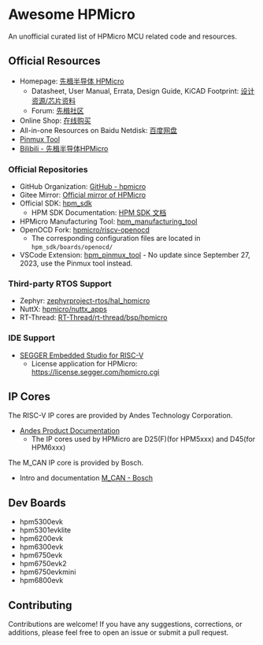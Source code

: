 # Awesome HPMicro

An unofficial curated list of HPMicro MCU related code and resources.

## Official Resources

- Homepage: [先楫半导体 HPMicro](https://www.hpmicro.com/)
  - Datasheet, User Manual, Errata, Design Guide, KiCAD Footprint: [设计资源/芯片资料](https://www.hpmicro.com/resources/resources.html)
  - Forum: [先楫社区](https://www.hpmicro.com/support/forumpark.html)
- Online Shop: [在线购买](https://www.hpmicro.com/support/shop.html)
- All-in-one Resources on Baidu Netdisk: [百度网盘](https://pan.baidu.com/s/1RaYHOD7xk7fnotmgLpoAlA?pwd=xk2n)
- [Pinmux Tool](https://tools.hpmicro.com/pinmux)
- [Bilibili - 先楫半导体HPMicro](https://space.bilibili.com/1306310554)

### Official Repositories

- GitHub Organization: [GitHub - hpmicro](https://github.com/hpmicro)
- Gitee Mirror: [Official mirror of HPMicro](https://gitee.com/hpmicro)
- Official SDK: [hpm_sdk](https://github.com/hpmicro/hpm_sdk)
  - HPM SDK Documentation: [HPM SDK 文档](https://hpm-sdk.readthedocs.io/zh-cn/latest/)
- HPMicro Manufacturing Tool: [hpm_manufacturing_tool](https://github.com/hpmicro/hpm_manufacturing_tool)
- OpenOCD Fork: [hpmicro/riscv-openocd](https://github.com/hpmicro/riscv-openocd)
  - The corresponding configuration files are located in `hpm_sdk/boards/openocd/`
- VSCode Extension: [hpm_pinmux_tool](https://github.com/hpmicro/hpm_pinmux_tool) - No update since September 27, 2023, use the Pinmux tool instead.

### Third-party RTOS Support

- Zephyr: [zephyrproject-rtos/hal_hpmicro](https://github.com/zephyrproject-rtos/hal_hpmicro)
- NuttX: [hpmicro/nuttx_apps](https://github.com/hpmicro/nuttx_apps)
- RT-Thread: [RT-Thread/rt-thread/bsp/hpmicro](https://github.com/RT-Thread/rt-thread/tree/master/bsp/hpmicro)

### IDE Support

- [SEGGER Embedded Studio for RISC-V](https://www.segger.com/downloads/embedded-studio/#ESforRISCV)
  - License application for HPMicro: <https://license.segger.com/hpmicro.cgi>

## IP Cores

The RISC-V IP cores are provided by Andes Technology Corporation.

- [Andes Product Documentation](http://www.andestech.com/en/products-solutions/product-documentation/)
  - The IP cores used by HPMicro are D25(F)(for HPM5xxx) and D45(for HPM6xxx)

The M_CAN IP core is provided by Bosch.

- Intro and documentation [M_CAN - Bosch](https://www.bosch-semiconductors.com/ip-modules/can-ip-modules/m-can/)

## Dev Boards

- hpm5300evk
- hpm5301evklite
- hpm6200evk
- hpm6300evk
- hpm6750evk
- hpm6750evk2
- hpm6750evkmini
- hpm6800evk

## Contributing

Contributions are welcome! If you have any suggestions, corrections, or additions, please feel free to open an issue or submit a pull request.

